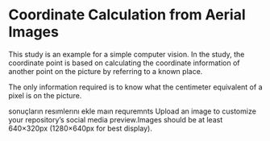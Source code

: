 # Coordinate Calculation from Aerial Images

This study is an example for a simple computer vision. In the study, the coordinate point is based on calculating the coordinate information of another point on the picture by referring to a known place.

The only information required is to know what the centimeter equivalent of a pixel is on the picture.

sonuçların resımlerını ekle
maın
requremnts 
Upload an image to customize your repository’s social media preview.Images should be at least 640×320px (1280×640px for best display).
